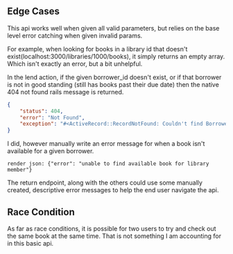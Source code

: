 ## Edge Cases

This api works well when given all valid parameters, but relies on the base level error catching when given invalid params.

For example, when looking for books in a library id that doesn't exist(localhost:3000/libraries/1000/books), it simply returns an empty array.  Which isn't exactly an error, but a bit unhelpful.

In the lend action, if the given borrower_id doesn't exist, or if that borrower is not in good standing (still has books past their due date) then the native 404 not found rails message is returned.
```json
{
    "status": 404,
    "error": "Not Found",
    "exception": "#<ActiveRecord::RecordNotFound: Couldn't find Borrower with 'id'=8 [WHERE \"borrowers\".\"id\" NOT IN (SELECT \"borrowers\".\"id\" FROM \"borrowers\" LEFT OUTER JOIN \"lendable_books\" ON \"lendable_books\".\"borrower_id\" = \"borrowers\".\"id\" WHERE (lendable_books.due_date < '2023-11-20'))]>"
}
```

I did, however manually write an error message for when a book isn't available for a given borrower.

`render json: {"error": "unable to find available book for library member"}`

The return endpoint, along with the others could use some manually created, descriptive error messages to help the end user navigate the api.

## Race Condition

As far as race conditions, it is possible for two users to try and check out the same book at the same time.  That is not something I am accounting for in this basic api.